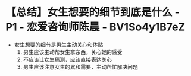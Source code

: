 # 【总结】女生想要的细节到底是什么 - P1 - 恋爱咨询师陈晨 - BV1So4y1B7eZ

-   女生想要的细节是男生主动关心和体贴
    1.  男生应该主动帮女生拿东西，关心她的感受
    2.  不应该让女生猜测，应该直接表达关心
    3.  男生应该注意女生的累和需要，主动帮忙解决问题